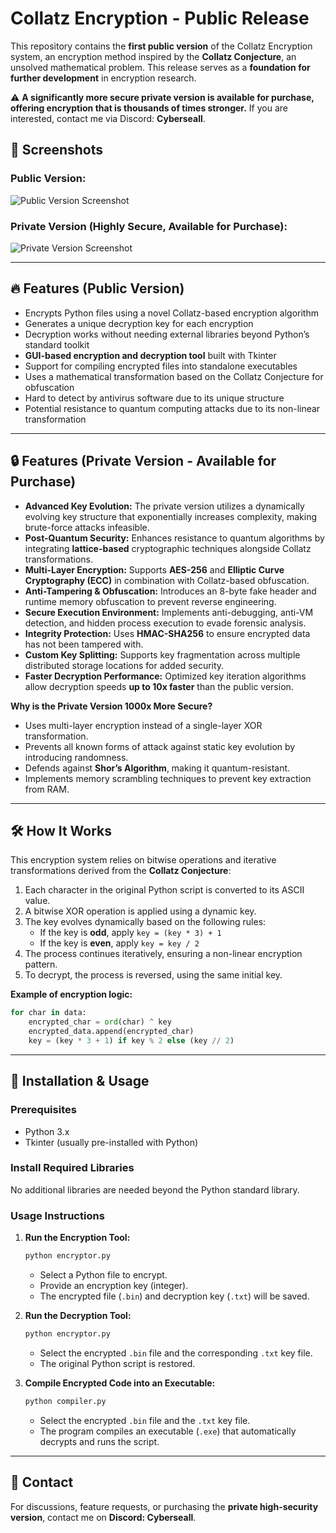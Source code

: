 # Collatz Encryption - Public Release

This repository contains the **first public version** of the Collatz Encryption system, an encryption method inspired by the **Collatz Conjecture**, an unsolved mathematical problem. This release serves as a **foundation for further development** in encryption research.

⚠️ **A significantly more secure private version is available for purchase, offering encryption that is thousands of times stronger.** If you are interested, contact me via Discord: **Cyberseall**.

## 📸 Screenshots

### Public Version:
![Public Version Screenshot](path/to/public_version_screenshot.png)

### Private Version (Highly Secure, Available for Purchase):
![Private Version Screenshot](path/to/private_version_screenshot.png)

---

## 🔥 Features (Public Version)
- Encrypts Python files using a novel Collatz-based encryption algorithm
- Generates a unique decryption key for each encryption
- Decryption works without needing external libraries beyond Python’s standard toolkit
- **GUI-based encryption and decryption tool** built with Tkinter
- Support for compiling encrypted files into standalone executables
- Uses a mathematical transformation based on the Collatz Conjecture for obfuscation
- Hard to detect by antivirus software due to its unique structure
- Potential resistance to quantum computing attacks due to its non-linear transformation

---

## 🔒 Features (Private Version - Available for Purchase)
- **Advanced Key Evolution:** The private version utilizes a dynamically evolving key structure that exponentially increases complexity, making brute-force attacks infeasible.
- **Post-Quantum Security:** Enhances resistance to quantum algorithms by integrating **lattice-based** cryptographic techniques alongside Collatz transformations.
- **Multi-Layer Encryption:** Supports **AES-256** and **Elliptic Curve Cryptography (ECC)** in combination with Collatz-based obfuscation.
- **Anti-Tampering & Obfuscation:** Introduces an 8-byte fake header and runtime memory obfuscation to prevent reverse engineering.
- **Secure Execution Environment:** Implements anti-debugging, anti-VM detection, and hidden process execution to evade forensic analysis.
- **Integrity Protection:** Uses **HMAC-SHA256** to ensure encrypted data has not been tampered with.
- **Custom Key Splitting:** Supports key fragmentation across multiple distributed storage locations for added security.
- **Faster Decryption Performance:** Optimized key iteration algorithms allow decryption speeds **up to 10x faster** than the public version.

**Why is the Private Version 1000x More Secure?**
- Uses multi-layer encryption instead of a single-layer XOR transformation.
- Prevents all known forms of attack against static key evolution by introducing randomness.
- Defends against **Shor’s Algorithm**, making it quantum-resistant.
- Implements memory scrambling techniques to prevent key extraction from RAM.

---

## 🛠️ How It Works
This encryption system relies on bitwise operations and iterative transformations derived from the **Collatz Conjecture**:

1. Each character in the original Python script is converted to its ASCII value.
2. A bitwise XOR operation is applied using a dynamic key.
3. The key evolves dynamically based on the following rules:
   - If the key is **odd**, apply `key = (key * 3) + 1`
   - If the key is **even**, apply `key = key / 2`
4. The process continues iteratively, ensuring a non-linear encryption pattern.
5. To decrypt, the process is reversed, using the same initial key.

**Example of encryption logic:**
```python
for char in data:
    encrypted_char = ord(char) ^ key
    encrypted_data.append(encrypted_char)
    key = (key * 3 + 1) if key % 2 else (key // 2)
```

---

## 🚀 Installation & Usage

### Prerequisites
- Python 3.x
- Tkinter (usually pre-installed with Python)

### Install Required Libraries
No additional libraries are needed beyond the Python standard library.

### Usage Instructions
1. **Run the Encryption Tool:**
   ```bash
   python encryptor.py
   ```
   - Select a Python file to encrypt.
   - Provide an encryption key (integer).
   - The encrypted file (`.bin`) and decryption key (`.txt`) will be saved.

2. **Run the Decryption Tool:**
   ```bash
   python encryptor.py
   ```
   - Select the encrypted `.bin` file and the corresponding `.txt` key file.
   - The original Python script is restored.

3. **Compile Encrypted Code into an Executable:**
   ```bash
   python compiler.py
   ```
   - Select the encrypted `.bin` file and the `.txt` key file.
   - The program compiles an executable (`.exe`) that automatically decrypts and runs the script.

---

## 📝 Contact
For discussions, feature requests, or purchasing the **private high-security version**, contact me on **Discord: Cyberseall**.
